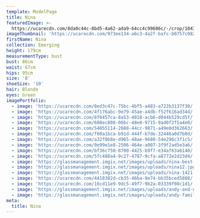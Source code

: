 ```yaml
---
template: ModelPage
title: Nina
featuredImage: >-
  https://ucarecdn.com/8da0c44c-8bd5-4a62-ada9-64cc4c99686c/-/crop/1043x575/0,0/-/preview/
imageThumbnail: 'https://ucarecdn.com/973ee134-a6c3-4a2f-bafc-b0757c082a12/'
firstName: Nina
collection: Emerging
height: 179cm
measurementType: bust
bust: 86cm
waist: 67cm
hips: 95cm
size: '8'
shoeSize: '10'
hair: Blonde
eyes: Green
imagePortfolio:
  - image: 'https://ucarecdn.com/0ed3c47c-75bc-4bf5-a483-a722b3137f30/'
  - image: 'https://ucarecdn.com/4f176abc-9e79-45ae-a4db-f52f616ad34d/'
  - image: 'https://ucarecdn.com/8f0457ca-8a53-4018-acb6-d044b529cd5f/'
  - image: 'https://ucarecdn.com/608ec808-06bc-48e0-9715-9ad0f2f5a4e0/'
  - image: 'https://ucarecdn.com/54055114-2688-44cc-9871-a49e0d362663/'
  - image: 'https://ucarecdn.com/f60a1bca-b91d-444f-b7de-32446a0d7b8d/'
  - image: 'https://ucarecdn.com/a32f0b8e-d965-48ae-9680-54e296c3f1c5/'
  - image: 'https://ucarecdn.com/9e99e1e8-2506-464e-a007-3f9f2ad5e3a6/'
  - image: 'https://ucarecdn.com/bf36c750-8700-4425-b9f7-e34af63a6140/'
  - image: 'https://ucarecdn.com/5fc488a4-9c27-4787-9cfa-a8772e2d23d4/'
  - image: 'https://glassmanagement.imgix.net/images/uploads/nina-best-hs.jpg'
  - image: 'https://glassmanagement.imgix.net/images/uploads/nina12.jpg'
  - image: 'https://glassmanagement.imgix.net/images/uploads/nina-1421.jpg'
  - image: 'https://ucarecdn.com/4418302d-cb35-46ba-9e74-bb35bced5888/'
  - image: 'https://ucarecdn.com/16cd11e9-9dc5-49f7-9b2a-03339f98c1d1/'
  - image: 'https://glassmanagement.imgix.net/images/uploads/andy-and-nina.jpg'
  - image: 'https://glassmanagement.imgix.net/images/uploads/andy-family.jpg'
meta:
  title: Nina
---
```


